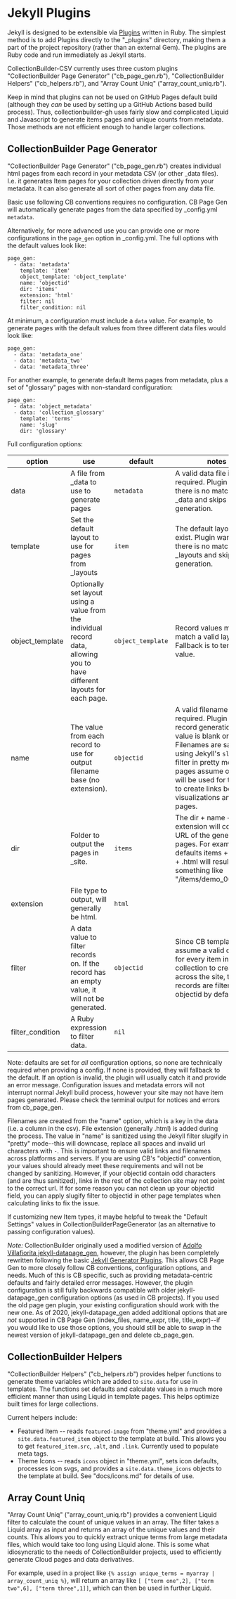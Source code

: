 # Jekyll Plugins

Jekyll is designed to be extensible via [Plugins](https://jekyllrb.com/docs/plugins/) written in Ruby.
The simplest method is to add Plugins directly to the "_plugins" directory, making them a part of the project repository (rather than an external Gem).
The plugins are Ruby code and run immediately as Jekyll starts.

CollectionBuilder-CSV currently uses three custom plugins "CollectionBuilder Page Generator" ("cb_page_gen.rb"), "CollectionBuilder Helpers" ("cb_helpers.rb"), and "Array Count Uniq" ("array_count_uniq.rb").

Keep in mind that plugins can not be used on GitHub Pages default build (although they *can* be used by setting up a GitHub Actions based build process).
Thus, collectionbuilder-gh uses fairly slow and complicated Liquid and Javascript to generate items pages and unique counts from metadata.
Those methods are not efficient enough to handle larger collections.

## CollectionBuilder Page Generator

"CollectionBuilder Page Generator" ("cb_page_gen.rb") creates individual html pages from each record in your metadata CSV (or other _data files). 
I.e. it generates Item pages for your collection driven directly from your metadata.
It can also generate all sort of other pages from any data file.

Basic use following CB conventions requires no configuration. 
CB Page Gen will automatically generate pages from the data specified by _config.yml `metadata`.

Alternatively, for more advanced use you can provide one or more configurations in the `page_gen` option in _config.yml. 
The full options with the default values look like:

```
page_gen:
  - data: 'metadata'
    template: 'item'
    object_template: 'object_template'
    name: 'objectid'
    dir: 'items'
    extension: 'html' 
    filter: nil
    filter_condition: nil
```

At minimum, a configuration must include a `data` value. 
For example, to generate pages with the default values from three different data files would look like:

```
page_gen:
  - data: 'metadata_one'
  - data: 'metadata_two'
  - data: 'metadata_three'
```

For another example, to generate default Items pages from metadata, plus a set of "glossary" pages with non-standard configuration:

```
page_gen:
  - data: 'object_metadata'
  - data: 'collection_glossary'
    template: 'terms'
    name: 'slug'
    dir: 'glossary'
```

Full configuration options:

| option | use | default | notes |
| --- | --- | --- | -- |
| data | A file from _data to use to generate pages | `metadata` | A valid data file is required. Plugin warns if there is no match in _data and skips generation. |
| template | Set the default layout to use for pages from _layouts | `item` | The default layout must exist. Plugin warns if there is no match in _layouts and skips generation. |
| object_template | Optionally set layout using a value from the individual record data, allowing you to have different layouts for each page. | `object_template` | Record values must match a valid layout. Fallback is to template value. |
| name | The value from each record to use for output filename base (no extension). | `objectid` | A valid filename is required. Plugin skips record generation if value is blank or empty. Filenames are sanitized using Jekyll's `slugify` filter in pretty mode. CB pages assume objectid will be used for the name to create links between visualizations and item pages. |
| dir | Folder to output the pages in _site. | `items` | The dir + name + extension will control the URL of the generated pages. For example, defaults items + objectid + .html will result in link something like "/items/demo_001.html". |
| extension | File type to output, will generally be html. | `html` |  | 
| filter | A data value to filter records on. If the record has an empty value, it will not be generated. | `objectid` | Since CB templates assume a valid objectid for every item in the collection to create links across the site, the records are filtered by objectid by default. |
| filter_condition | A Ruby expression to filter data. | `nil` | |

Note: defaults are set for *all* configuration options, so none are technically required when providing a config.
If none is provided, they will fallback to the default.
If an option is invalid, the plugin will usually catch it and provide an error message.
Configuration issues and metadata errors will not interrupt normal Jekyll build process, however your site may not have item pages generated.
Please check the terminal output for notices and errors from cb_page_gen.

Filenames are created from the "name" option, which is a key in the data (i.e. a column in the csv).
File extension (generally .html) is added during the process.
The value in "name" is sanitized using the Jekyll filter slugify in "pretty" mode--this will downcase, replace all spaces and invalid url characters with `-`.
This is important to ensure valid links and filenames across platforms and servers.
If you are using CB's "objectid" convention, your values should already meet these requirements and will not be changed by sanitizing. 
However, if your objectid contain odd characters (and are thus sanitized), links in the rest of the collection site may not point to the correct url.
If for some reason you can not clean up your objectid field, you can  apply slugify filter to objectid in other page templates when calculating links to fix the issue.

If customizing new Item types, it maybe helpful to tweak the "Default Settings" values in CollectionBuilderPageGenerator (as an alternative to passing configuration values).

*Note:* CollectionBuilder originally used a modified version of [Adolfo Villafiorita jekyll-datapage_gen](https://github.com/avillafiorita/jekyll-datapage_gen), however, the plugin has been completely rewritten following the basic [Jekyll Generator Plugins](https://jekyllrb.com/docs/plugins/generators/).
This allows CB Page Gen to more closely follow CB conventions, configuration options, and needs.
Much of this is CB specific, such as providing metadata-centric defaults and fairly detailed error messages.
However, the plugin configuration is still fully backwards compatible with older jekyll-datapage_gen configuration options (as used in CB projects). 
If you used the old page gen plugin, your existing configuration should work with the new one.
As of 2020, jekyll-datapage_gen added additional options that are *not* supported in CB Page Gen (index_files, name_expr, title, title_expr)--if you would like to use those options, you should still be able to swap in the newest version of jekyll-datapage_gen and delete cb_page_gen.

## CollectionBuilder Helpers

"CollectionBuilder Helpers" ("cb_helpers.rb") provides helper functions to generate theme variables which are added to `site.data` for use in templates.
The functions set defaults and calculate values in a much more efficient manner than using Liquid in template pages.
This helps optimize built times for large collections.

Current helpers include:

- Featured Item -- reads `featured-image` from "theme.yml" and provides a `site.data.featured_item` object to the template at build. This allows you to get `featured_item.src`, `.alt`, and `.link`. Currently used to populate meta tags.
- Theme Icons -- reads `icons` object in "theme.yml", sets icon defaults, processes icon svgs, and provides a `site.data.theme_icons` objects to the template at build. See "docs/icons.md" for details of use.

## Array Count Uniq

"Array Count Uniq" ("array_count_uniq.rb") provides a convenient Liquid filter to calculate the count of unique values in an array.
The filter takes a Liquid array as input and returns an array of the unique values and their counts. 
This allows you to quickly extract unique terms from large metadata files, which would take too long using Liquid alone.
This is some what idiosyncratic to the needs of CollectionBuilder projects, used to efficiently generate Cloud pages and data derivatives.

For example, used in a project like `{% assign unique_terms = myarray | array_count_uniq %}`, 
will return an array like `[ ["term one",2], ["term two",6], ["term three",1]]`,
which can then be used in further Liquid.
